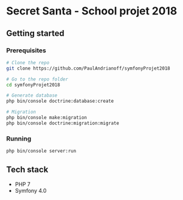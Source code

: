 # Secret Santa - School projet 2018

## Getting started

### Prerequisites

```sh
# Clone the repo
git clone https://github.com/PaulAndrianoff/symfonyProjet2018

# Go to the repo folder
cd symfonyProjet2018

# Generate database
php bin/console doctrine:database:create

# Migration
php bin/console make:migration
php bin/console doctrine:migration:migrate
```

### Running

```sh
php bin/console server:run
```

## Tech stack

* PHP 7
* Symfony 4.0
